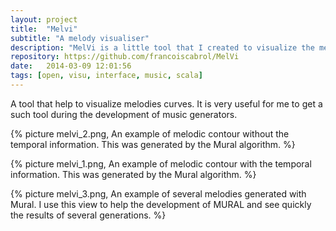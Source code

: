 ```yaml
---
layout: project
title:  "Melvi"
subtitle: "A melody visualiser"
description: "MelVi is a little tool that I created to visualize the melodic contour of midi melodies during the development of generators."
repository: https://github.com/francoiscabrol/MelVi
date:   2014-03-09 12:01:56
tags: [open, visu, interface, music, scala]
--- 
```


A tool that help to visualize melodies curves. It is very useful for me to get a such tool during the development of music generators.

{% picture melvi_2.png, An example of melodic contour without the temporal information. This was generated by the Mural algorithm. %}

{% picture melvi_1.png, An example of melodic contour with the temporal information. This was generated by the Mural algorithm. %}

{% picture melvi_3.png, An example of several melodies generated with Mural. I use this view to help the development of MURAL and see quickly the results of several generations. %}



